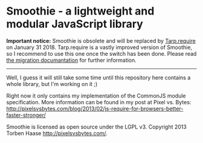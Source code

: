 Smoothie - a lightweight and modular JavaScript library
=======================================================

**Important notice:** Smoothie is obsolete and will be replaced by [Tarp.require](https://github.com/letorbi/smoothie/tree/tarp)
on January 31 2018. Tarp.require is a vastly improved version of Smoothie, so I
recommend to use this one once the switch has been done. Please read [the
migration documantation](https://github.com/letorbi/smoothie/blob/tarp/doc/migration.md)
for further information.

----

Well, I guess it will still take some time until this repository here contains
a whole library, but I'm working on it ;)

Right now it only contains my implementation of the CommonJS module
specification. More information can be found in my post at Pixel vs. Bytes:
http://pixelsvsbytes.com/blog/2013/02/js-require-for-browsers-better-faster-stronger/

Smoothie is licensed as open source under the LGPL v3.
Copyright 2013 Torben Haase <http://pixelsvsbytes.com/>.
